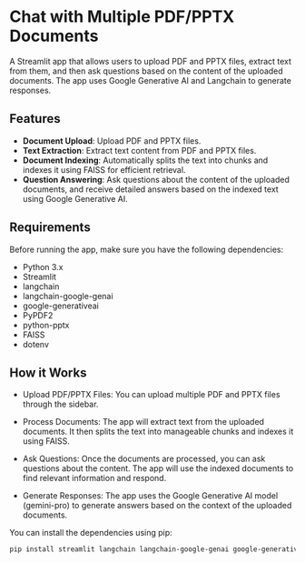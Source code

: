 # Chat with Multiple PDF/PPTX Documents

A Streamlit app that allows users to upload PDF and PPTX files, extract text from them, and then ask questions based on the content of the uploaded documents. The app uses Google Generative AI and Langchain to generate responses.

## Features

- **Document Upload**: Upload PDF and PPTX files.
- **Text Extraction**: Extract text content from PDF and PPTX files.
- **Document Indexing**: Automatically splits the text into chunks and indexes it using FAISS for efficient retrieval.
- **Question Answering**: Ask questions about the content of the uploaded documents, and receive detailed answers based on the indexed text using Google Generative AI.

## Requirements

Before running the app, make sure you have the following dependencies:

- Python 3.x
- Streamlit
- langchain
- langchain-google-genai
- google-generativeai
- PyPDF2
- python-pptx
- FAISS
- dotenv

## How it Works
- Upload PDF/PPTX Files: You can upload multiple PDF and PPTX files through the sidebar.

- Process Documents: The app will extract text from the uploaded documents. It then splits the text into manageable chunks and indexes it using FAISS.

- Ask Questions: Once the documents are processed, you can ask questions about the content. The app will use the indexed documents to find relevant information and respond.

- Generate Responses: The app uses the Google Generative AI model (gemini-pro) to generate answers based on the context of the uploaded documents.

You can install the dependencies using pip:

```bash
pip install streamlit langchain langchain-google-genai google-generativeai PyPDF2 python-pptx faiss-cpu dotenv
